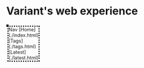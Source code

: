 # Variant's web experience

<style>
div.holder {
    display: flex;
    justify-content: space-between;
    margin: 0px;
    font-size: 90%;
}
div.left-align {
    margin-left: 0;
    margin-right: auto;
    margin-top: 0;
    border: dashed;
    width: auto;
    height: auto;
    position: relative;
}
span.sidebar {
    border: dotted;
    position: absolute;
    top: auto;
    left: 100%;
}
div.holder code {
    white-space: pre-wrap;
}
</style>
<div class="holder">
<div class="left-align">
<span class="sidebar">
Nav
[Home](./index.html)
[Tags](./tags.html)
[Latest](./latest.html)
</span>
